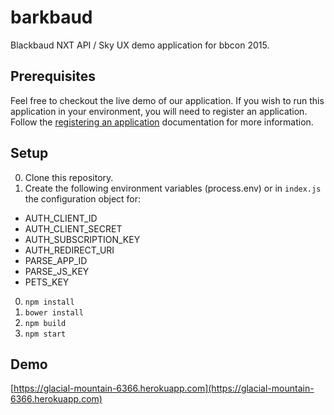 # barkbaud

Blackbaud NXT API / Sky UX demo application for bbcon 2015.

## Prerequisites

Feel free to checkout the live demo of our application.  If you wish to run this application in your environment, you will need to register an application.  Follow the [registering an application](https://developer.nxt.blackbaud-dev.com/apps) documentation for more information.

## Setup

0. Clone this repository.
0. Create the following environment variables (process.env) or in `index.js` the configuration object for:
  - AUTH_CLIENT_ID
  - AUTH_CLIENT_SECRET
  - AUTH_SUBSCRIPTION_KEY
  - AUTH_REDIRECT_URI
  - PARSE_APP_ID
  - PARSE_JS_KEY
  - PETS_KEY
0. `npm install`
0. `bower install`
0. `npm build`
0. `npm start`

## Demo

[https://glacial-mountain-6366.herokuapp.com](https://glacial-mountain-6366.herokuapp.com)
